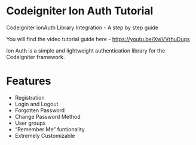 # Codeigniter Ion Auth Tutorial
Codeigniter ionAuth Library Integration - A step by step guide

You will find the video tutorial guide here  - https://youtu.be/XwVVrhuDuqs


Ion Auth is a simple and lightweight authentication library for the CodeIgniter framework.

# Features

* Registration
* Login and Logout
* Forgotten Password
* Change Password Method
* User groups
* “Remember Me” funtionality
* Extremely Customizable
